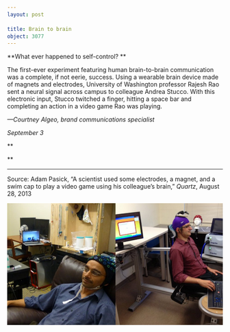 ```yaml
---
layout: post

title: Brain to brain
object: 3077
---
```

**What ever happened to self-control?
**

The first-ever experiment featuring human brain-to-brain communication was a complete, if not eerie, success. Using a wearable brain device made of magnets and electrodes, University of Washington professor Rajesh Rao sent a neural signal across campus to colleague Andrea Stucco. With this electronic input, Stucco twitched a finger, hitting a space bar and completing an action in a video game Rao was playing.

*—Courtney Algeo, brand communications specialist*

*September 3*

**

**

****

Source: Adam Pasick, “A scientist used some electrodes, a magnet, and a swim cap to play a video game using his colleague’s brain,” *Quartz*, August 28, 2013

![](../images/13.09.03_Algeo_BrainToBrainEDIT-1.jpg)
